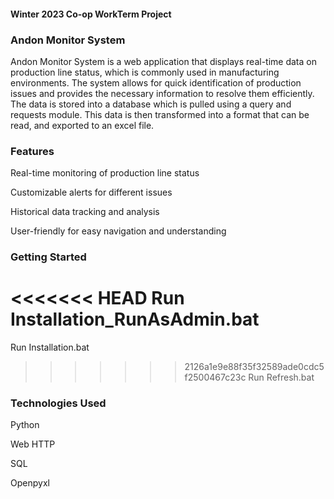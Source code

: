 #### Winter 2023 Co-op WorkTerm Project

### Andon Monitor System
Andon Monitor System is a web application that displays real-time data on production line status, which is commonly used in manufacturing environments. The system allows for quick identification of production issues and provides the necessary information to resolve them efficiently. The data is stored into a database which is pulled using a query and requests module. This data is then transformed into a format that can be read, and exported to an excel file.

### Features
Real-time monitoring of production line status

Customizable alerts for different issues

Historical data tracking and analysis

User-friendly for easy navigation and understanding

### Getting Started

<<<<<<< HEAD
Run Installation_RunAsAdmin.bat
=======
Run Installation.bat

>>>>>>> 2126a1e9e88f35f32589ade0cdc5f2500467c23c
Run Refresh.bat

### Technologies Used
Python

Web HTTP

SQL

Openpyxl

